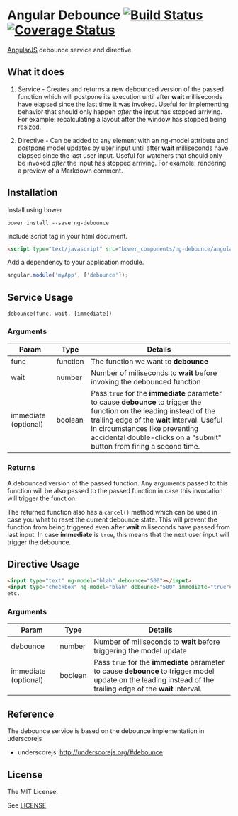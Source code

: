 Angular Debounce [![Build Status](https://travis-ci.org/shahata/angular-debounce.svg?branch=master)](https://travis-ci.org/shahata/angular-debounce) [![Coverage Status](https://coveralls.io/repos/shahata/angular-debounce/badge.png?branch=master)](https://coveralls.io/r/shahata/angular-debounce?branch=master)
================

[AngularJS](http://www.angularjs.org) debounce service and directive

## What it does

1. Service - Creates and returns a new debounced version of the passed function which will postpone its execution until after **wait** milliseconds have elapsed since the last time it was invoked. Useful for implementing behavior that should only happen *after* the input has stopped arriving. For example: recalculating a layout after the window has stopped being resized.

2. Directive - Can be added to any element with an ng-model attribute and postpone model updates by user input until after **wait** milliseconds have elapsed since the last user input. Useful for watchers that should only be invoked *after* the input has stopped arriving. For example: rendering a preview of a Markdown comment.


## Installation

Install using bower

`bower install --save ng-debounce`

Include script tag in your html document.

```html
<script type="text/javascript" src="bower_components/ng-debounce/angular-debounce.js"></script>
```

Add a dependency to your application module.

```javascript
angular.module('myApp', ['debounce']);
```

## Service Usage

`debounce(func, wait, [immediate])`

### Arguments

|Param|Type|Details|
|---|---|---|
|func|function|The function we want to **debounce**|
|wait|number|Number of miliseconds to **wait** before invoking the debounced function|
|immediate (optional)|boolean|Pass `true` for the **immediate** parameter to cause **debounce** to trigger the function on the leading instead of the trailing edge of the **wait** interval. Useful in circumstances like preventing accidental double-clicks on a "submit" button from firing a second time.|

### Returns

A debounced version of the passed function. Any arguments passed to this function will be also passed to the passed function in case this invocation will trigger the function.

The returned function also has a `cancel()` method which can be used in case you what to reset the current debounce state. This will prevent the function from being triggered even after **wait** miliseconds have passed from last input. In case **immediate** is `true`, this means that the next user input will trigger the debounce.

## Directive Usage

```html
<input type="text" ng-model="blah" debounce="500"></input>
<input type="checkbox" ng-model="blah" debounce="500" immediate="true"></input>
etc.
```

### Arguments

|Param|Type|Details|
|---|---|---|
|debounce|number|Number of miliseconds to **wait** before triggering the model update|
|immediate (optional)|boolean|Pass `true` for the **immediate** parameter to cause **debounce** to trigger model update on the leading instead of the trailing edge of the **wait** interval.|

## Reference

The debounce service is based on the debounce implementation in uderscorejs
* underscorejs: http://underscorejs.org/#debounce

## License

The MIT License.

See [LICENSE](https://github.com/shahata/angular-debounce/blob/master/LICENSE)
